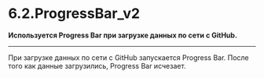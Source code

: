 # 6.2.ProgressBar_v2
**Используется Progress Bar при загрузке данных по сети с GitHub.**
***
При загрузке данных по сети с GitHub запускается Progress Bar. После того как данные загрузились, Progress Bar исчезает.
